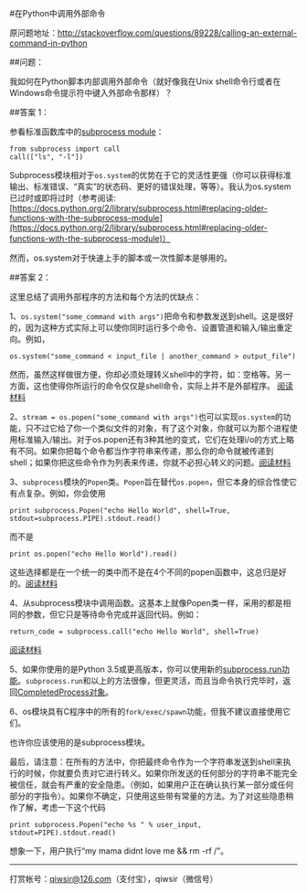 #在Python中调用外部命令

原问题地址：http://stackoverflow.com/questions/89228/calling-an-external-command-in-python

##问题：

我如何在Python脚本内部调用外部命令（就好像我在Unix shell命令行或者在Windows命令提示符中键入外部命令那样）？

##答案 1：

参看标准函数库中的[subprocess module](https://docs.python.org/2/library/subprocess.html)：

    from subprocess import call
    call(["ls", "-l"])

Subprocess模块相对于`os.system`的优势在于它的灵活性更强（你可以获得标准输出、标准错误、“真实”的状态码、更好的错误处理，等等）。我认为os.system已过时或即将过时（参考阅读:[https://docs.python.org/2/library/subprocess.html#replacing-older-functions-with-the-subprocess-module](https://docs.python.org/2/library/subprocess.html#replacing-older-functions-with-the-subprocess-module)）

然而，os.system对于快速上手的脚本或一次性脚本是够用的。

##答案 2：

这里总结了调用外部程序的方法和每个方法的优缺点：

1、`os.system("some_command with args")`把命令和参数发送到shell。这是很好的，因为这种方式实际上可以使你同时运行多个命令、设置管道和输入/输出重定向。例如，

    os.system("some_command < input_file | another_command > output_file")

然而，虽然这样做很方便，你却必须处理转义shell中的字符，如：空格等。另一方面，这也使得你所运行的命令仅仅是shell命令，实际上并不是外部程序。
[阅读材料](https://docs.python.org/2/library/os.html#os.system)

2、`stream = os.popen("some_command with args")`也可以实现`os.system`的功能，只不过它给了你一个类似文件的对象，有了这个对象，你就可以为那个进程使用标准输入/输出。对于os.popen还有3种其他的变式，它们在处理i/o的方式上略有不同。如果你把每个命令都当作字符串来传递，那么你的命令就被传递到shell；如果你把这些命令作为列表来传递，你就不必担心转义的问题。[阅读材料](https://docs.python.org/2/library/os.html#os.popen)

3、`subprocess`模块的`Popen`类。`Popen`旨在替代`os.popen`，但它本身的综合性使它有点复杂。例如，你会使用

    print subprocess.Popen("echo Hello World", shell=True, stdout=subprocess.PIPE).stdout.read()
 
而不是

    print os.popen("echo Hello World").read()

这些选择都是在一个统一的类中而不是在4个不同的popen函数中，这总归是好的。[阅读材料](https://docs.python.org/2/library/subprocess.html#popen-constructor)

4、从subprocess模块中调用函数。这基本上就像Popen类一样，采用的都是相同的参数，但它只是等待命令完成并返回代码。例如：

    return_code = subprocess.call("echo Hello World", shell=True)
    
[阅读材料](https://docs.python.org/2/library/subprocess.html#subprocess.call)

5、如果你使用的是Python 3.5或更高版本，你可以使用新的[subprocess.run功能](https://docs.python.org/3.5/library/subprocess.html#subprocess.run)。`subprocess.run`和以上的方法很像，但更灵活，而且当命令执行完毕时，返回[CompletedProcess对象](https://docs.python.org/3.5/library/subprocess.html#subprocess.CompletedProcess)。

6、os模块具有C程序中的所有的`fork/exec/spawn`功能，但我不建议直接使用它们。

也许你应该使用的是subprocess模块。

最后，请注意：在所有的方法中，你把最终命令作为一个字符串发送到shell来执行的时候，你就要负责对它进行转义。如果你所发送的任何部分的字符串不能完全被信任，就会有严重的安全隐患。（例如，如果用户正在确认执行某一部分或任何部分的字指令）。如果你不确定，只使用这些带有常量的方法。为了对这些隐患稍作了解，考虑一下这个代码

    print subprocess.Popen("echo %s " % user_input, stdout=PIPE).stdout.read()

想象一下，用户执行“my mama didnt love me && rm -rf /”。

-------

打赏帐号：qiwsir@126.com（支付宝），qiwsir（微信号）
